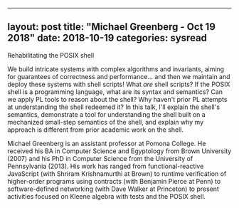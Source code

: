 
---
layout: post
title: "Michael Greenberg - Oct 19 2018"
date: 2018-10-19
categories: sysread
---

Rehabilitating the POSIX shell

We build intricate systems with complex algorithms and invariants,
aiming for guarantees of correctness and performance... and then we
maintain and deploy these systems with shell scripts! What *are* shell
scripts? If the POSIX shell is a programming language, what are its
syntax and semantics? Can we apply PL tools to reason about the shell?
Why haven't prior PL attempts at understanding the shell redeemed it?
In this talk, I'll explain the shell's semantics, demonstrate a tool
for understanding the shell built on a mechanized small-step semantics
of the shell, and explain why my approach is different from prior
academic work on the shell.

Michael Greenberg is an assistant professor at Pomona College. He
received his BA in Computer Science and Egyptology from Brown
University (2007) and his PhD in Computer Science from the University
of Pennsylvania (2013). His work has ranged from functional-reactive
JavaScript (with Shriram Krishnamurthi at Brown) to runtime
verification of higher-order programs using contracts (with Benjamin
Pierce at Penn) to software-defined networking (with Dave Walker at
Princeton) to present activities focused on Kleene algebra with tests
and the POSIX shell.
